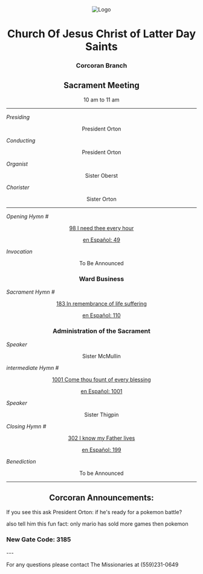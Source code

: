 <div align="center">
  <img src="https://www.churchofjesuschrist.org/imgs/75ff1afff0f511ed9e55eeeeac1e611bf017cc73/full/%21640%2C/0/default" alt="Logo">
</div>

<!---
--->
<div align="center">
  <h1>Church Of Jesus Christ of Latter Day Saints</h1>  
  <h3>Corcoran Branch</h3>  
  <h2>Sacrament Meeting</h2>  
  10 am to 11 am
</div>

---

*Presiding*  
<div align="center">President Orton</div>

*Conducting*  
<div align="center">President Orton</div>

*Organist*  
<div align="center">Sister Oberst</div>

*Chorister*  
<div align="center">Sister Orton</div>

---

*Opening Hymn #*  
<div align="center">
  <a href="https://www.churchofjesuschrist.org/study/manual/hymns/i-need-thee-every-hour?lang=eng">98 I need thee every hour </a>
  
   <a href="https://www.churchofjesuschrist.org/study/manual/hymns/i-need-thee-every-hour?lang=spa">en Español: 49</a>

</div>

*Invocation*  
<div align="center">To Be Announced</div>

<div align="center">
  <h3>Ward Business</h3>
</div>

*Sacrament Hymn #*  
<div align="center">
  <a href="https://www.churchofjesuschrist.org/study/manual/hymns/in-remembrance-of-thy-suffering?lang=eng"> 183 In remembrance of life suffering  </a>

<a href="https://www.churchofjesuschrist.org/study/manual/hymns/in-remembrance-of-thy-suffering?lang=spa">en Español: 110</a>
</div>

<div align="center">
  <h3>Administration of the Sacrament</h3>
</div>




*Speaker*
<div align="center"> Sister McMullin
</div>

*intermediate Hymn #*  

<div align="center">
  <a href="https://www.churchofjesuschrist.org/study/music/hymns-for-home-and-church/come-thou-fount-of-every-blessing?lang=eng">1001 Come thou fount of every blessing</a>
  
  <a href="https://www.churchofjesuschrist.org/study/music/hymns-for-home-and-church/come-thou-fount-of-every-blessing?lang=spa">en Español: 1001</a>
</div>


*Speaker*  

<div align="center"> Sister Thigpin
</div>

*Closing Hymn #*  

<div align="center">
  <a href="https://www.churchofjesuschrist.org/study/manual/hymns/i-know-my-father-lives?lang=eng">302 I know my Father lives</a>
  
  <a href="https://www.churchofjesuschrist.org/study/manual/hymns/i-know-my-father-lives?lang=spa"> en Español: 199</a>
</div>


*Benediction*  
<div align="center">To be Announced</div>

---

<div align="center">
  <h2>Corcoran Announcements:</h2>
</div>

If you see this ask President Orton: if he's ready for a pokemon battle?

also tell him this fun fact: only mario has sold more games then pokemon

<h3>New Gate Code: 3185</h3>
---

For any questions please contact The Missionaries at (559)231-0649
